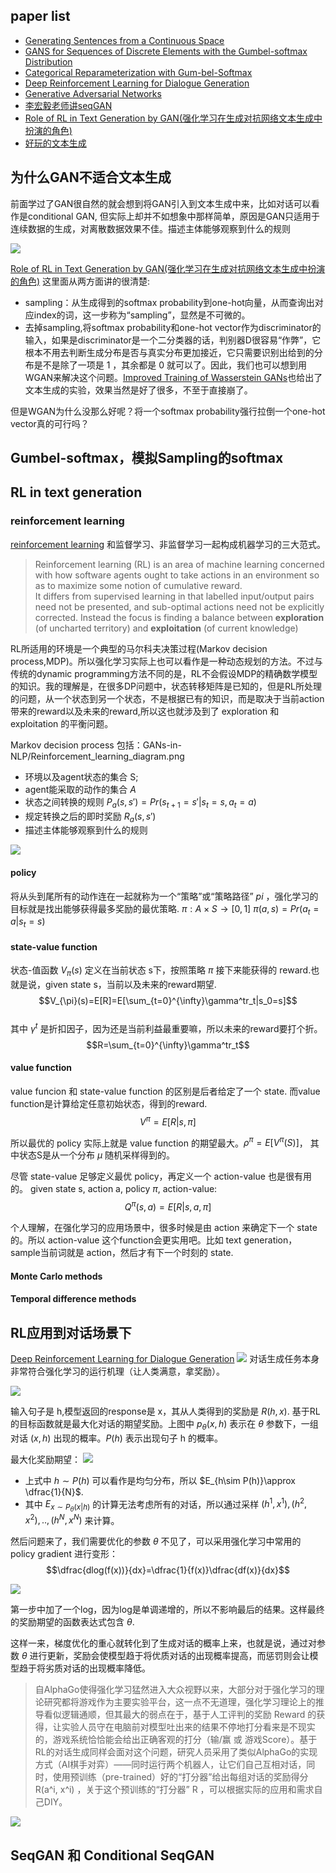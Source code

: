 ## paper list

- [Generating Sentences from a Continuous Space](https://arxiv.org/abs/1511.06349)
- [GANS for Sequences of Discrete Elements with the Gumbel-softmax Distribution
](https://arxiv.org/abs/1611.04051)
- [Categorical Reparameterization with Gum-bel-Softmax](https://arxiv.org/abs/1611.01144)
- [Deep Reinforcement Learning for Dialogue Generation](https://arxiv.org/pdf/1606.01541v3.pdf)
- [Generative Adversarial Networks](https://arxiv.org/abs/1406.2661v1)
- [李宏毅老师讲seqGAN](https://www.bilibili.com/video/av9770302/?p=17)
- [Role of RL in Text Generation by GAN(强化学习在生成对抗网络文本生成中扮演的角色)](https://zhuanlan.zhihu.com/p/29168803)
- [好玩的文本生成](https://blog.csdn.net/ycy0706/article/details/80425091)

## 为什么GAN不适合文本生成
前面学过了GAN很自然的就会想到将GAN引入到文本生成中来，比如对话可以看作是conditional GAN, 但实际上却并不如想象中那样简单，原因是GAN只适用于连续数据的生成，对离散数据效果不佳。描述主体能够观察到什么的规则

![](GANs-in-NLP/gan_continuous.png)

[Role of RL in Text Generation by GAN(强化学习在生成对抗网络文本生成中扮演的角色)](https://zhuanlan.zhihu.com/p/29168803) 这里面从两方面讲的很清楚:  
- sampling：从生成得到的softmax probability到one-hot向量，从而查询出对应index的词，这一步称为“sampling”，显然是不可微的。  
- 去掉sampling,将softmax probability和one-hot vector作为discriminator的输入，如果是discriminator是一个二分类器的话，判别器D很容易“作弊”，它根本不用去判断生成分布是否与真实分布更加接近，它只需要识别出给到的分布是不是除了一项是 1 ，其余都是 0 就可以了。因此，我们也可以想到用WGAN来解决这个问题。[Improved Training of Wasserstein GANs]()也给出了文本生成的实验，效果当然是好了很多，不至于直接崩了。

但是WGAN为什么没那么好呢？将一个softmax probability强行拉倒一个one-hot vector真的可行吗？

## Gumbel-softmax，模拟Sampling的softmax

## RL in text generation  
### reinforcement learning  
[reinforcement learning](https://en.wikipedia.org/wiki/Reinforcement_learning) 和监督学习、非监督学习一起构成机器学习的三大范式。  
> Reinforcement learning (RL) is an area of machine learning concerned with how software agents ought to take actions in an environment so as to maximize some notion of cumulative reward.  
It differs from supervised learning in that labelled input/output pairs need not be presented, and sub-optimal actions need not be explicitly corrected. Instead the focus is finding a balance between **exploration** (of uncharted territory) and **exploitation** (of current knowledge)

RL所适用的环境是一个典型的马尔科夫决策过程(Markov decision process,MDP)。所以强化学习实际上也可以看作是一种动态规划的方法。不过与传统的dynamic programming方法不同的是，RL不会假设MDP的精确数学模型的知识。我的理解是，在很多DP问题中，状态转移矩阵是已知的，但是RL所处理的问题，从一个状态到另一个状态，不是根据已有的知识，而是取决于当前action带来的reward以及未来的reward,所以这也就涉及到了 exploration 和 exploitation 的平衡问题。

 Markov decision process 包括：GANs-in-NLP/Reinforcement_learning_diagram.png
 - 环境以及agent状态的集合 S;    
 - agent能采取的动作的集合 $A$  
 - 状态之间转换的规则 $P_a(s,s')=Pr(s_{t+1}=s'|s_t=s,a_t=a)$  
 - 规定转换之后的即时奖励 $R_a(s,s')$    
 - 描述主体能够观察到什么的规则

![](GANs-in-NLP/Reinforcement_learning_diagram.png)



#### policy   
将从头到尾所有的动作连在一起就称为一个“策略”或“策略路径” $pi$ ，强化学习的目标就是找出能够获得最多奖励的最优策略.
$\pi: A\times S \rightarrow [0,1]$
$\pi(a,s)=Pr(a_t=a|s_t=s)$

#### state-value function  
状态-值函数 $V_{\pi}(s)$ 定义在当前状态 s下，按照策略 $\pi$ 接下来能获得的 reward.也就是说，given state s，当前以及未来的reward期望.  
$$V_{\pi}(s)=E[R]=E[\sum_{t=0}^{\infty}\gamma^tr_t|s_0=s]$$  
其中 $\gamma^t$ 是折扣因子，因为还是当前利益最重要嘛，所以未来的reward要打个折。
$$R=\sum_{t=0}^{\infty}\gamma^tr_t$$

#### value function  
value funcion 和 state-value function 的区别是后者给定了一个 state. 而value function是计算给定任意初始状态，得到的reward.
$$V^{\pi}=E[R|s,\pi]$$

所以最优的 policy 实际上就是 value function 的期望最大。$\rho^{\pi}=E[V^{\pi}(S)]$， 其中状态S是从一个分布 $\mu$ 随机采样得到的。

尽管 state-value 足够定义最优 policy，再定义一个 action-value 也是很有用的。 given state s, action a, policy $\pi$, action-value:
$$Q^{\pi}(s,a)=E[R|s,a,\pi]$$

个人理解，在强化学习的应用场景中，很多时候是由 action 来确定下一个 state 的。所以 action-value 这个function会更实用吧。比如 text generation，sample当前词就是 action，然后才有下一个时刻的 state.

#### Monte Carlo methods

#### Temporal difference methods

## RL应用到对话场景下
[Deep Reinforcement Learning for Dialogue Generation](https://arxiv.org/pdf/1606.01541v3.pdf)
![](GANs-in-NLP/chat_bot.png)
对话生成任务本身非常符合强化学习的运行机理（让人类满意，拿奖励）。

![](GANs-in-NLP/rl_based_e2e.png)

输入句子是 h,模型返回的response是 x，其从人类得到的奖励是 $R(h,x)$. 基于RL的目标函数就是最大化对话的期望奖励。上图中 $p_{\theta}(x,h)$ 表示在 $\theta$ 参数下，一组对话 $(x,h)$ 出现的概率。$P(h)$ 表示出现句子 h 的概率。

最大化奖励期望：
![](GANs-in-NLP/max_excepted_reward.png)
- 上式中 $h\sim P(h)$ 可以看作是均匀分布，所以 $E_{h\sim P(h)}\approx \dfrac{1}{N}$.  
- 其中 $E_{x\sim P_{\theta}(x|h)}$ 的计算无法考虑所有的对话，所以通过采样 $(h^1,x^1), (h^2,x^2), .., (h^N,x^N)$ 来计算。

然后问题来了，我们需要优化的参数 $\theta$ 不见了，可以采用强化学习中常用的 policy gradient 进行变形：
$$\dfrac{dlog(f(x))}{dx}=\dfrac{1}{f(x)}\dfrac{df(x)}{dx}$$

![](GANs-in-NLP/policy_gradient.png)

第一步中加了一个log，因为log是单调递增的，所以不影响最后的结果。这样最终的奖励期望的函数表达式包含 $\theta$.

这样一来，梯度优化的重心就转化到了生成对话的概率上来，也就是说，通过对参数 $\theta$ 进行更新，奖励会使模型趋于将优质对话的出现概率提高，而惩罚则会让模型趋于将劣质对话的出现概率降低。

>自AlphaGo使得强化学习猛然进入大众视野以来，大部分对于强化学习的理论研究都将游戏作为主要实验平台，这一点不无道理，强化学习理论上的推导看似逻辑通顺，但其最大的弱点在于，基于人工评判的奖励 Reward 的获得，让实验人员守在电脑前对模型吐出来的结果不停地打分看来是不现实的，游戏系统恰恰能会给出正确客观的打分（输/赢 或 游戏Score）。基于RL的对话生成同样会面对这个问题，研究人员采用了类似AlphaGo的实现方式（AI棋手对弈）——同时运行两个机器人，让它们自己互相对话，同时，使用预训练（pre-trained）好的“打分器”给出每组对话的奖励得分 R(a^i, x^i) ，关于这个预训练的“打分器” R ，可以根据实际的应用和需求自己DIY。

![](GANs-in-NLP/rl_dilogue.png)

## SeqGAN 和 Conditional SeqGAN
